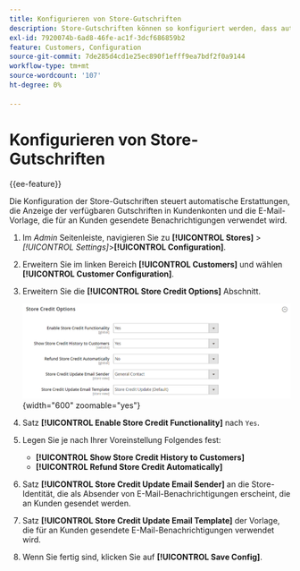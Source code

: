 ```yaml
---
title: Konfigurieren von Store-Gutschriften
description: Store-Gutschriften können so konfiguriert werden, dass automatische Erstattungen und verfügbare Gutschriften für Kunden gesteuert werden.
exl-id: 7920074b-6ad8-46fe-ac1f-3dcf686859b2
feature: Customers, Configuration
source-git-commit: 7de285d4cd1e25ec890f1efff9ea7bdf2f0a9144
workflow-type: tm+mt
source-wordcount: '107'
ht-degree: 0%

---
```


# Konfigurieren von Store-Gutschriften

{{ee-feature}}

Die Konfiguration der Store-Gutschriften steuert automatische Erstattungen, die Anzeige der verfügbaren Gutschriften in Kundenkonten und die E-Mail-Vorlage, die für an Kunden gesendete Benachrichtigungen verwendet wird.

1. Im _Admin_ Seitenleiste, navigieren Sie zu **[!UICONTROL Stores]** > _[!UICONTROL Settings]_>**[!UICONTROL Configuration]**.

1. Erweitern Sie im linken Bereich **[!UICONTROL Customers]** und wählen **[!UICONTROL Customer Configuration]**.

1. Erweitern Sie die **[!UICONTROL Store Credit Options]** Abschnitt.

   ![Kreditoptionen speichern](../configuration-reference/customers/assets/customer-configuration-store-credit-options.png){width="600" zoomable="yes"}

1. Satz **[!UICONTROL Enable Store Credit Functionality]** nach `Yes`.

1. Legen Sie je nach Ihrer Voreinstellung Folgendes fest:

   * **[!UICONTROL Show Store Credit History to Customers]**
   * **[!UICONTROL Refund Store Credit Automatically]**

1. Satz **[!UICONTROL Store Credit Update Email Sender]** an die Store-Identität, die als Absender von E-Mail-Benachrichtigungen erscheint, die an Kunden gesendet werden.

1. Satz **[!UICONTROL Store Credit Update Email Template]** der Vorlage, die für an Kunden gesendete E-Mail-Benachrichtigungen verwendet wird.

1. Wenn Sie fertig sind, klicken Sie auf **[!UICONTROL Save Config]**.
